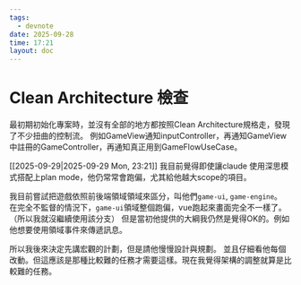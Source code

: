 ```yaml
---
tags:
  - devnote
date: 2025-09-28
time: 17:21
layout: doc
---
```


# Clean Architecture 檢查

<DocDate :date="$frontmatter.date" />

最初期初始化專案時，並沒有全部的地方都按照Clean Architecture規格走，發現了不少扭曲的控制流。
例如GameView通知inputController，再通知GameView中註冊的GameController，再通知真正用到GameFlowUseCase。

[[2025-09-29|2025-09-29 Mon, 23:21]]
我目前覺得即使讓claude 使用深思模式搭配上plan mode，他仍常常會跑偏，尤其給他越大scope的項目。

我目前嘗試把遊戲依照前後端領域領域來區分，叫他們`game-ui`, `game-engine`。
在完全不監督的情況下，`game-ui`領域整個跑偏，vue跑起來畫面完全不一樣了。（所以我就沒繼續使用該分支）
但是當初他提供的大綱我仍然是覺得OK的。例如他想要使用領域事件來傳遞訊息。

所以我後來決定先講宏觀的計劃，但是請他慢慢設計與規劃。
並且仔細看他每個改動。但這應該是那種比較難的任務才需要這樣。現在我覺得架構的調整就算是比較難的任務。